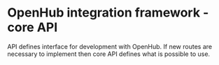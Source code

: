 # OpenHub integration framework - core API

API defines interface for development with OpenHub. If new routes are necessary to implement
then core API defines what is possible to use.

